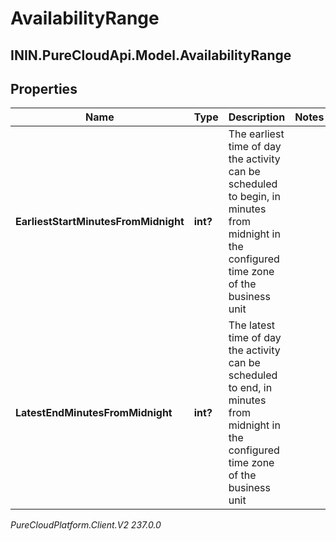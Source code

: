 # AvailabilityRange

## ININ.PureCloudApi.Model.AvailabilityRange

## Properties

|Name | Type | Description | Notes|
|------------ | ------------- | ------------- | -------------|
| **EarliestStartMinutesFromMidnight** | **int?** | The earliest time of day the activity can be scheduled to begin, in minutes from midnight in the configured time zone of the business unit | |
| **LatestEndMinutesFromMidnight** | **int?** | The latest time of day the activity can be scheduled to end, in minutes from midnight in the configured time zone of the business unit | |



_PureCloudPlatform.Client.V2 237.0.0_
